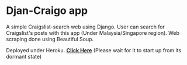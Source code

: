 # Djan-Craigo app

A simple Craigslist-search web using Django. User can search for Craigslist's posts with this app (Under Malaysia/Singapore region). 
Web scraping done using Beautiful Soup.

Deployed under Heroku. **[Click Here](https://djan-craigo.herokuapp.com/)** (Please wait for it to start up from its dormant state)
